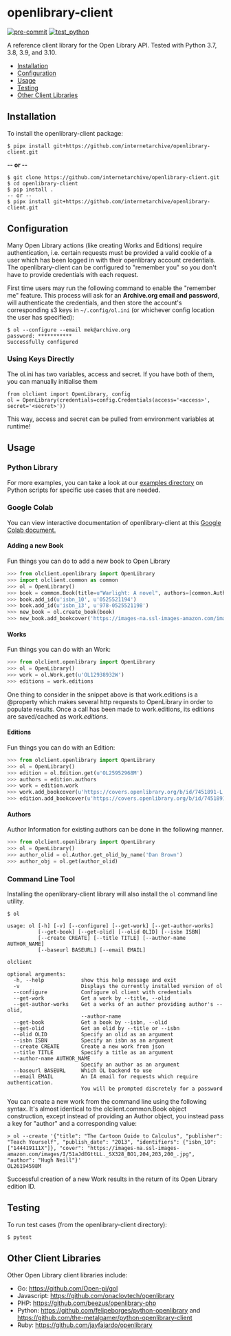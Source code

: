 openlibrary-client
==================

[![pre-commit](https://github.com/internetarchive/openlibrary-client/actions/workflows/pre-commit.yml/badge.svg)](https://github.com/internetarchive/openlibrary-client/actions/workflows/pre-commit.yml) [![test_python](https://github.com/internetarchive/openlibrary-client/actions/workflows/test_python.yml/badge.svg)](https://github.com/internetarchive/openlibrary-client/actions/workflows/test_python.yml)

A reference client library for the Open Library API. Tested with Python 3.7, 3.8, 3.9, and 3.10.

- [Installation](#installation)
- [Configuration](#configuration)
- [Usage](#usage)
- [Testing](#testing)
- [Other Client Libraries](#other-client-libraries)

## Installation

To install the openlibrary-client package:
```
$ pipx install git+https://github.com/internetarchive/openlibrary-client.git
```
__-- or --__
```
$ git clone https://github.com/internetarchive/openlibrary-client.git
$ cd openlibrary-client
$ pip install .
-- or --
$ pipx install git+https://github.com/internetarchive/openlibrary-client.git
```

## Configuration

Many Open Library actions (like creating Works and Editions) require authentication, i.e. certain requests must be provided a valid cookie of a user which has been logged in with their openlibrary account credentials.  The openlibrary-client can be configured to "remember you" so you don't have to provide credentials with each request.

First time users may run the following command to enable the "remember me" feature. This process will ask for an **Archive.org email and password**, will authenticate the credentials, and then store the account's corresponding s3 keys in `~/.config/ol.ini` (or whichever config location the user has specified):

```
$ ol --configure --email mek@archive.org
password: ***********
Successfully configured
```

### Using Keys Directly
The ol.ini has two variables, access and secret. If you have both of them, you can manually initialise them
```
from olclient import OpenLibrary, config
ol = OpenLibrary(credentials=config.Credentials(access='<access>', secret='<secret>'))
```
This way, access and secret can be pulled from environment variables at runtime!

## Usage

### Python Library

For more examples, you can take a look at our [examples directory](examples/scripts) on Python scripts for specific use cases that are needed.

### Google Colab

You can view interactive documentation of openlibrary-client at this [Google Colab document.](https://colab.research.google.com/drive/10prZ3JwaV1ATJiR_xC6Y-oU7ApRHwaxG?usp=sharing)

#### Adding a new Book

Fun things you can do to add a new book to Open Library
```python
>>> from olclient.openlibrary import OpenLibrary
>>> import olclient.common as common
>>> ol = OpenLibrary()
>>> book = common.Book(title=u"Warlight: A novel", authors=[common.Author(name=u"Michael Ondaatje")], publisher=u"Deckle Edge", publish_date=u"2018")
>>> book.add_id(u'isbn_10', u'0525521194')
>>> book.add_id(u'isbn_13', u'978-0525521198')
>>> new_book = ol.create_book(book)
>>> new_book.add_bookcover('https://images-na.ssl-images-amazon.com/images/I/51kmM%2BvVRJL._SX337_BO1,204,203,200_.jpg')
```

#### Works

Fun things you can do with an Work:

```python
>>> from olclient.openlibrary import OpenLibrary
>>> ol = OpenLibrary()
>>> work = ol.Work.get(u'OL12938932W')
>>> editions = work.editions
```
One thing to consider in the snippet above is that work.editions is a @property which makes several http requests to OpenLibrary in order to populate results. Once a call has been made to work.editions, its editions are saved/cached as work._editions_.


#### Editions

Fun things you can do with an Edition:
```python
>>> from olclient.openlibrary import OpenLibrary
>>> ol = OpenLibrary()
>>> edition = ol.Edition.get(u'OL25952968M')
>>> authors = edition.authors
>>> work = edition.work
>>> work.add_bookcover(u'https://covers.openlibrary.org/b/id/7451891-L.jpg')
>>> edition.add_bookcover(u'https://covers.openlibrary.org/b/id/7451891-L.jpg')
```

#### Authors

Author Information for existing authors can be done in the following manner.
```python
>>> from olclient.openlibrary import OpenLibrary
>>> ol = OpenLibrary()
>>> author_olid = ol.Author.get_olid_by_name('Dan Brown')
>>> author_obj = ol.get(author_olid)
```

### Command Line Tool

Installing the openlibrary-client library will also install the `ol` command line utility.

```
$ ol

usage: ol [-h] [-v] [--configure] [--get-work] [--get-author-works]
          [--get-book] [--get-olid] [--olid OLID] [--isbn ISBN]
          [--create CREATE] [--title TITLE] [--author-name AUTHOR_NAME]
          [--baseurl BASEURL] [--email EMAIL]

olclient

optional arguments:
  -h, --help            show this help message and exit
  -v                    Displays the currently installed version of ol
  --configure           Configure ol client with credentials
  --get-work            Get a work by --title, --olid
  --get-author-works    Get a works of an author providing author's --olid,
                        --author-name
  --get-book            Get a book by --isbn, --olid
  --get-olid            Get an olid by --title or --isbn
  --olid OLID           Specify an olid as an argument
  --isbn ISBN           Specify an isbn as an argument
  --create CREATE       Create a new work from json
  --title TITLE         Specify a title as an argument
  --author-name AUTHOR_NAME
                        Specify an author as an argument
  --baseurl BASEURL     Which OL backend to use
  --email EMAIL         An IA email for requests which require authentication.
                        You will be prompted discretely for a password
```

You can create a new work from the command line using the following syntax. It's almost identical to the olclient.common.Book object construction, except instead of providing an Author object, you instead pass a key for "author" and a corresponding value:

```
> ol --create '{"title": "The Cartoon Guide to Calculus", "publisher": "Teach Yourself", "publish_date": "2013", "identifiers": {"isbn_10": ["144419111X"]}, "cover": "https://images-na.ssl-images-amazon.com/images/I/51aJdEGttLL._SX328_BO1,204,203,200_.jpg", "author": "Hugh Neill"}'
OL26194598M
```

Successful creation of a new Work results in the return of its Open Library edition ID.

## Testing

To run test cases (from the openlibrary-client directory):

```
$ pytest
```

## Other Client Libraries

Other Open Library client libraries include:
- Go: https://github.com/Open-pi/gol
- Javascript: https://github.com/onaclovtech/openlibrary
- PHP: https://github.com/beezus/openlibrary-php
- Python: https://github.com/felipeborges/python-openlibrary and https://github.com/the-metalgamer/python-openlibrary-client
- Ruby: https://github.com/jayfajardo/openlibrary
